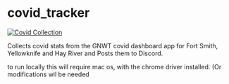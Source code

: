 # covid_tracker

[![Covid Collection](https://github.com/spydmobile/covid_tracker/actions/workflows/grabStats.yml/badge.svg)](https://github.com/spydmobile/covid_tracker/actions/workflows/grabStats.yml)

Collects covid stats from the GNWT covid dashboard app for Fort Smith, Yellowknife and Hay River and Posts them to Discord.

to run locally this will require mac os, with the chrome driver installed. (Or modifications wil be needed

